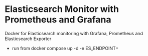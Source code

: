 # Elasticsearch Monitor with Prometheus and Grafana 
Docker for Elasticsearch monitoring with Grafana, Prometheus and Elasticsearch Exporter

* run from docker compose up -d -e ES_ENDPOINT=<cluster url>
